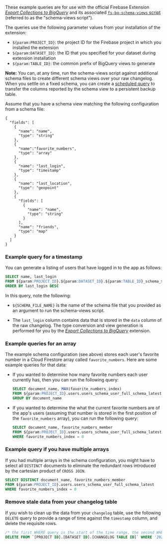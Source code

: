 These example queries are for use with the official Firebase Extension
[_Export Collections to BigQuery_](https://github.com/firebase/extensions/tree/master/firestore-bigquery-export)
and its associated [`fs-bq-schema-views` script](https://github.com/firebase/extensions/blob/master/firestore-bigquery-export/guides/GENERATE_SCHEMA_VIEWS.md) (referred to as the "schema-views script").

The queries use the following parameter values from your installation of the extension:

- `${param:PROJECT_ID}`: the project ID for the Firebase project in
  which you installed the extension
- `${param:DATASET_ID}`: the ID that you specified for your dataset during
  extension installation
- `${param:TABLE_ID}`: the common prefix of BigQuery views to generate

**Note:** You can, at any time, run the schema-views script against additional schema files
to create different schema views over your raw changelog. When you settle on a fixed schema,
you can create a [scheduled query](https://cloud.google.com/bigquery/docs/scheduling-queries)
to transfer the columns reported by the schema view to a persistent backup table.

Assume that you have a schema view matching the following configuration from a
schema file:

```
{
  "fields": [
    {
      "name": "name",
      "type": "string"
    },
    {
      "name":"favorite_numbers",
      "type": "array"
    },
    {
      "name": "last_login",
      "type": "timestamp"
    },
    {
      "name": "last_location",
      "type": "geopoint"
    },
    {
      "fields": [
        {
          "name": "name",
          "type": "string"
        }
      ],
      "name": "friends",
      "type": "map"
    }
  ]
}
```

### Example query for a timestamp

You can generate a listing of users that have logged in to the app as follows:

```sql
SELECT name, last_login
FROM ${param:PROJECT_ID}.${param:DATASET_ID}.${param:TABLE_ID}_schema_${SCHEMA_FILE_NAME}_latest
ORDER BY last_login DESC
```

In this query, note the following:

- `${SCHEMA_FILE_NAME}` is the name of the schema file that you
  provided as an argument to run the schema-views script.

- The `last_login` column contains data that is stored in the `data`
  column of the raw changelog. The type conversion and view generation is
  performed for you by the
  [_Export Collections to BigQuery_](https://github.com/firebase/extensions/tree/master/firestore-bigquery-export)
  extension.

### Example queries for an array

The example schema configuration (see above) stores each user's favorite number
in a Cloud Firestore array called `favorite_numbers`. Here are some example
queries for that data:

- If you wanted to determine how many favorite numbers each user
  currently has, then you can run the following query:

  ```sql
  SELECT document_name, MAX(favorite_numbers_index)
  FROM ${param:PROJECT_ID}.users.users_schema_user_full_schema_latest
  GROUP BY document_name
  ```

- If you wanted to determine the what the current favorite numbers are
  of the app's users (assuming that number is stored in the first position of
  the `favorite_numbers` array), you can run the following query:

  ```sql
  SELECT document_name, favorite_numbers_member
  FROM ${param:PROJECT_ID}.users.users_schema_user_full_schema_latest
  WHERE favorite_numbers_index = 0
  ```

### Example query if you have multiple arrays

If you had multiple arrays in the schema configuration, you might have to select
all `DISTINCT` documents to eliminate the redundant rows introduced by the
cartesian product of `CROSS JOIN`.

```sql
SELECT DISTINCT document_name, favorite_numbers_member
FROM ${param:PROJECT_ID}.users.users_schema_user_full_schema_latest
WHERE favorite_numbers_index = 0
```


### Remove stale data from your changelog table

If you wish to clean up the data from your `changelog` table, use the following `DELETE` query to provide
a range of time against the `timestamp` column, and delete the requisite rows.

```sql
/* the first WHERE query is the start of the time range, the second WHERE query is the end of the time range. The below deletes every row in a 24 hour time frame on the 4th September, 2020*/
DELETE FROM `[PROJECT ID].[DATASET ID].[CHANGELOG TABLE ID]` WHERE '2020-09-04 00:00:00' < timestamp AND '2020-09-05 00:00:00' > timestamp
```